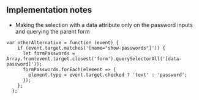 ## Implementation notes

- Making the selection with a data attribute only on the password inputs and querying the parent form
```
var otherAlternative = function (event) {
    if (event.target.matches('[name="show-passwords"]')) {
      let formPasswords = Array.from(event.target.closest('form').querySelectorAll('[data-password]'));
      formPasswords.forEach(element => {
        element.type = event.target.checked ? 'text' : 'password';
      });
    };
  };
```
